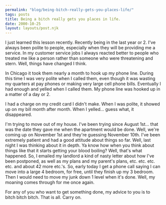 ```yaml
---
permalink: "blog/being-bitch-really-gets-you-places-life/"
tags: posts
title: Being a bitch really gets you places in life.
date: 2000-10-25
layout: layouts/post.njk
---
```


I just learned this lesson recently. Recently being in the last year or 2. I've always been polite to people, especially when they will be providing me a service. In my customer service jobs I always reacted better to people who treated me like a person rather than someone who were threatening and stern. Well, things have changed I think.

In Chicago it took them nearly a month to hook up my phone line. During this time I was very polite when I called them, even though it was wasting my quarters at pay phones or making very large cell phone bills. Eventually I had enough and yelled when I called them. My phone line was hooked up in a matter of a day or 2.

I had a charge on my credit card I didn't make. When I was polite, it showed up on my bill month after month. When I yelled... guess what, it disappeared.

I'm trying to move out of my house. I've been trying since August 1st... that was the date they gave me when the apartment would be done. Well, we're coming up on November 1st and they're guessing November 10th. I've been extremely patient and had a good attitude about things so far. Well, last night I was thinking about it in depth. Ya know how when you think about things like that it starts getting your blood boiling? Well, that's what happened. So, I emailed my landlord a kind of nasty letter about how I've been postponed, as well as my plans and my parent's plans, etc. etc. etc. etc. and about 42 more etc.'s. So, early today I get a phone call saying I can move into a large 4 bedroom, for free, until they finish up my 3 bedroom. Then I would need to move my junk down 1 level when it's done. Well, my moaning comes through for me once again. 

For any of you who want to get something done, my advice to you is to bitch bitch bitch. That is all. Carry on.